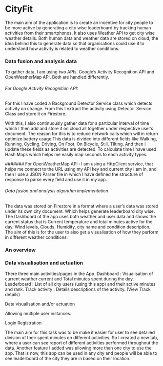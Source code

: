 # CityFit 
The main aim of the application is to create an incentive for city people to be more active by generating a city wise leaderboard by tracking human activities from their smartphones. It also uses Weather API to get city wise weather details. Both human data and weather data are stored on cloud, the idea behind this to generate data so that organisations could use it to understand how activity is related to weather conditions. 
 
### Data fusion and analysis data 
To gather data, I am using two APIs. Google’s Activity Recognition API and OpenWeatherMap API. Both are handled differently. 
 
###### For Google Activity Recognition API: 
For this I have coded a Background Detector Service class which detects activity on change. From this I extract the activity using Detector Service Class and store it on Firestore. 
 
With this, I also continuously gather data for a particular interval of time which I then add and store it on cloud all together under respective user’s document. The reason for this is to reduce network calls which will in return optimize battery usage.This data is divided into different fields like Walking, Running, Cycling, Driving, On Foot, On Bicycle, Still, Tilting. And then I update these fields as activities are detected. To calculate time I have used Hash Maps which helps me easily map seconds to each activity types. 
 
####### For OpenWeatherMap API : 
I am using a HttpClient service, that helps me connect to the URL using my API key and current city I am in, and then I use a JSON Parser file in which I have defined the structure of response to parse every field and use it in my app. 
 

###### Data fusion and analysis algorithm implementation
The data was stored on Firestore in a format where a user’s data was stored under its own city document. Which helps generate leaderboard city wise. The Dashboard of the app uses both weather and user data and shows the current status that is Current temperature and total minutes active for the day. Wind levels, Clouds, Humidity, city name and condition description. The aim of this is for the user to also get a visualisation of how they perform in different weather conditions. 

### An overview 


 
### Data visualisation and actuation
 
There three main activities/pages in the App.
Dashboard : Visualisation of current weather current and Total minutes spent during the day. 
Leaderboard : List of all city users (using this app) and their active minutes and rank. 
Track activity : Details descriptions of the activity. (View Track details)
 
Data visualisation and/or actuation 
 
Allowing multiple user instances. 
 
Login  						Registration 
          
 
 
            
 
 
 
 
 
 
 
 
 
 
 
 

 
The main aim for this task was to be make it easier for user to see detailed division of their spent minutes on different activities. So I created a new tab, where a user can see report of different activities performed throughout the data. 
Another feature I added was allowing more than one city to use the app. That is now, this app can be used in any city and people will be able to see leaderboard of the city they are in based on their location. 
 

 
